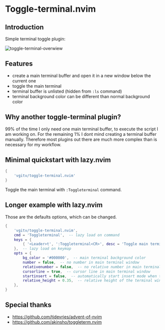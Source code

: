 # Toggle-terminal.nvim

## Introduction

Simple terminal toggle plugin:

![toggle-terminal-overwiew](https://github.com/vgitv/resources/blob/main/toggle-terminal/images/toggle-terminal-overview.png)

## Features

* create a main terminal buffer and open it in a new window below the current one
* toggle the main terminal
* terminal buffer is unlisted (hidden  from `:ls` command)
* terminal background color can be different than normal background color

## Why another toggle-terminal plugin?

99% of the time I only need one main terminal buffer, to execute the script I
am working on. For the remaining 1% I dont mind creating a terminal buffer
manually. Therefore most plugins out there are much more complex than is
necessary for my workflow.

## Minimal quickstart with lazy.nvim

```lua
{
    'vgitv/toggle-terminal.nvim'
}
```

Toggle the main terminal with `:Toggleterminal` command.

## Longer example with lazy.nvim

Those are the defaults options, which can be changed.

```lua
{
    'vgitv/toggle-terminal.nvim',
    cmd = 'Toggleterminal',  -- lazy load on command
    keys = {
        { '<Leader>t', ':Toggleterminal<CR>', desc = 'Toggle main terminal window' },
    },  -- lazy load on keymap
    opts = {
        bg_color = '#000000',  -- main terminal background color
        number = false,  -- no number in main terminal window
        relativenumber = false,  -- no relative number in main terminal window
        cursorline = true,  -- cursor line in main terminal window
        startinsert = false,  -- automatically start insert mode when terminal pops up
        relative_height = 0.35,  -- relative height of the terminal window (percent)
    },
}
```

## Special thanks

* https://github.com/tjdevries/advent-of-nvim
* https://github.com/akinsho/toggleterm.nvim
